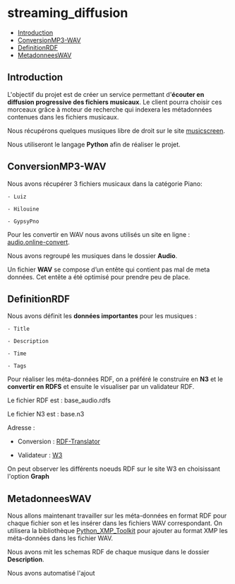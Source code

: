 streaming_diffusion
===

- [Introduction](#introduction)
- [ConversionMP3-WAV](#conversionmp3-wav)
- [DefinitionRDF](#definitionrdf)
- [MetadonneesWAV](#metadonneeswav)

## Introduction

L'objectif du projet est de créer un service permettant d'**écouter en diffusion progressive des fichiers musicaux**. Le client pourra choisir ces morceaux grâce à moteur de recherche qui indexera les métadonnées contenues dans les fichiers musicaux.

Nous récupérons quelques musiques libre de droit sur le site [musicscreen](http://www.musicscreen.be).

Nous utiliseront le langage **Python** afin de réaliser le projet.

## ConversionMP3-WAV

Nous avons récupérer 3 fichiers musicaux dans la catégorie Piano: 

	- Luiz

	- Hilouine

	- GypsyPno 

Pour les convertir en WAV nous avons utilisés un site en ligne : [audio.online-convert](http://audio.online-convert.com/fr/convertir-en-wav).

Nous avons regroupé les musiques dans le dossier **Audio**.

Un fichier **WAV** se compose d’un entête qui contient pas mal de meta données. Cet entête a été optimisé pour prendre peu de place.

## DefinitionRDF

Nous avons définit les **données importantes** pour les musiques : 
	
	- Title

	- Description

	- Time

	- Tags

Pour réaliser les méta-données RDF, on a préféré le construire en **N3** et le **convertir en RDFS** et ensuite le visualiser par un validateur RDF.

Le fichier RDF est : base_audio.rdfs

Le fichier N3 est : base.n3

Adresse : 
	
- Conversion : [RDF-Translator](http://rdf-translator.appspot.com/)

- Validateur : [W3](http://www.w3.org/RDF/Validator/)

On peut observer les différents noeuds RDF sur le site W3 en choisissant l'option **Graph** 

## MetadonneesWAV

Nous allons maintenant travailler sur les méta-données en format RDF pour chaque fichier son et les insérer dans les fichiers WAV correspondant.
On utilisera la bibliothèque [Python_XMP_Toolkit](https://code.google.com/p/python-xmp-toolkit/) pour ajouter au format XMP les méta-données dans les fichier WAV.

Nous avons mit les schemas RDF de chaque musique dans le dossier **Description**.

Nous avons automatisé l'ajout


